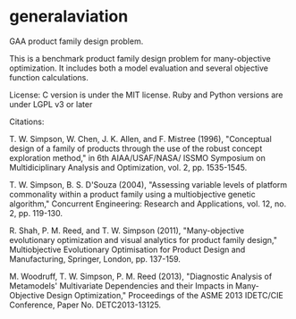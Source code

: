 generalaviation
===============

GAA product family design problem.

This is a benchmark product family design problem for many-objective optimization.
It includes both a model evaluation and several objective function calculations.

License: 
C version is under the MIT license.
Ruby and Python versions are under LGPL v3 or later

Citations:

 T. W. Simpson, W. Chen, J. K. Allen, and F. Mistree (1996),
 "Conceptual design of a family of products through the use of
 the robust concept exploration method," in 6th AIAA/USAF/NASA/
 ISSMO Symposium on Multidiciplinary Analysis and Optimization,
 vol. 2, pp. 1535-1545.

 T. W. Simpson, B. S. D'Souza (2004), "Assessing variable levels
 of platform commonality within a product family using a
 multiobjective genetic algorithm," Concurrent Engineering:
 Research and Applications, vol. 12, no. 2, pp. 119-130.
 
 R. Shah, P. M. Reed, and T. W. Simpson (2011), "Many-objective
 evolutionary optimization and visual analytics for product
 family design," Multiobjective Evolutionary Optimisation for
 Product Design and Manufacturing, Springer, London, pp. 137-159.

 M. Woodruff, T. W. Simpson, P. M. Reed (2013), "Diagnostic
 Analysis of Metamodels' Multivariate Dependencies and their 
 Impacts in Many-Objective Design Optimization," Proceedings
 of the ASME 2013 IDETC/CIE Conference, Paper No. DETC2013-13125.
